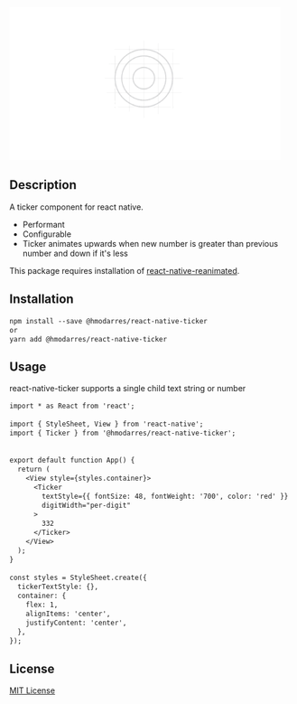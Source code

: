 ![media](./media/example.gif)

## Description
A ticker component for react native. 

- Performant
- Configurable
- Ticker animates upwards when new number is greater than previous number and down if it's less

This package requires installation of [react-native-reanimated](https://docs.swmansion.com/react-native-reanimated/docs/fundamentals/installation).

## Installation
```
npm install --save @hmodarres/react-native-ticker
or
yarn add @hmodarres/react-native-ticker
```

## Usage
react-native-ticker supports a single child text string or number

```
import * as React from 'react';

import { StyleSheet, View } from 'react-native';
import { Ticker } from '@hmodarres/react-native-ticker';


export default function App() {
  return (
    <View style={styles.container}>
      <Ticker
        textStyle={{ fontSize: 48, fontWeight: '700', color: 'red' }}
        digitWidth="per-digit"
      >
        332
      </Ticker>
    </View>
  );
}

const styles = StyleSheet.create({
  tickerTextStyle: {},
  container: {
    flex: 1,
    alignItems: 'center',
    justifyContent: 'center',
  },
});

```


## License
[MIT License](https://opensource.org/licenses/MIT)
